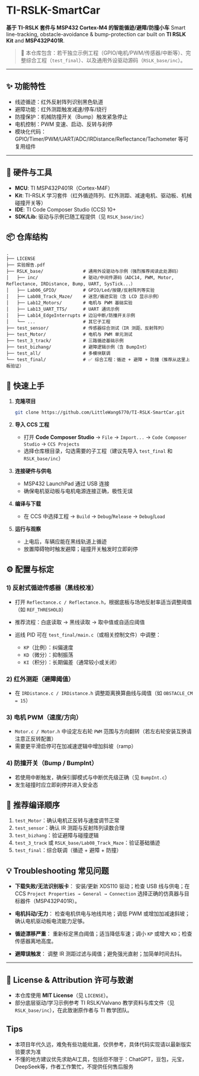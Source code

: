 # TI-RSLK-SmartCar

**基于 TI-RSLK 套件与 MSP432 Cortex-M4 的智能循迹/避障/防撞小车**
Smart line-tracking, obstacle-avoidance & bump-protection car built on **TI RSLK Kit** and **MSP432P401R**.

> 📄 本仓库包含：若干独立示例工程（GPIO/电机/PWM/传感器/中断等）、完整综合工程（`test_final`）、以及通用外设驱动源码（`RSLK_base/inc`）。

---

## ✨ 功能特性

* 线迹循迹：红外反射阵列识别黑色轨道
* 避障功能：红外测距触发减速/停车/绕行
* 防撞保护：机械防撞开关（Bump）触发紧急停止
* 电机控制：PWM 变速、启动、反转与刹停
* 模块化代码：GPIO/Timer/PWM/UART/ADC/IRDistance/Reflectance/Tachometer 等可复用组件

---

## 🧰 硬件与工具

* **MCU**: TI MSP432P401R（Cortex-M4F）
* **Kit**: TI-RSLK 学习套件（红外循迹阵列、红外测距、减速电机、驱动板、机械碰撞开关等）
* **IDE**: TI Code Composer Studio (CCS) 10+
* **SDK/Lib**: 驱动与示例已随工程提供（见 `RSLK_base/inc`）


## 📦 仓库结构

```
.
├── LICENSE
├── 实验报告.pdf
├── RSLK_base/               # 通用外设驱动与示例（强烈推荐阅读此处源码）
│   ├── inc/                 # 驱动/中间件源码（ADC14, PWM, Motor, Reflectance, IRDistance, Bump, UART, SysTick...）
│   ├── Lab06_GPIO/          # GPIO/Led/按键/反射阵列等实验
│   ├── Lab08_Track_Maze/    # 迷宫/循迹实验（含 LCD 显示示例）
│   ├── Lab12_Motors/        # 电机与 PWM 基础实验
│   ├── Lab13_UART_TTS/      # UART 通讯示例
│   ├── Lab14_EdgeInterrupts # 边沿中断/防撞开关示例
│   └── ...                  # 其它子工程
├── test_sensor/             # 传感器综合测试（IR 测距、反射阵列）
├── test_Motor/              # 电机与 PWM 单元测试
├── test_3_track/            # 三路循迹基础示例
├── test_bizhang/            # 避障逻辑示例（含 BumpInt）
├── test_all/                # 多模块联调
└── test_final/              # ✅ 综合工程：循迹 + 避障 + 防撞（推荐从这里上板验证）
```

## 🚀 快速上手

1. **克隆项目**

   ```bash
   git clone https://github.com/LittleWang6770/TI-RSLK-SmartCar.git
   ```

2. **导入 CCS 工程**

   * 打开 **Code Composer Studio** → `File` → `Import...` → `Code Composer Studio` → `CCS Projects`
   * 选择仓库根目录，勾选需要的子工程（建议先导入 `test_final` 和 `RSLK_base/inc`）

3. **连接硬件与供电**

   * MSP432 LaunchPad 通过 USB 连接
   * 确保电机驱动板与电机电源连接正确，极性无误

4. **编译与下载**

   * 在 CCS 中选择工程 → `Build` → `Debug`/`Release` → `Debug`/`Load`

5. **运行与观察**

   * 上电后，车辆应能在黑线轨道上循迹
   * 放置障碍物时触发避障；碰撞开关触发时立即刹停


## ⚙️ 配置与标定

### 1) 反射式循迹传感器（黑线校准）

* 打开 `Reflectance.c / Reflectance.h`，根据底板与场地反射率适当调整阈值（如 `REF_THRESHOLD`）
* 推荐流程：白底读取 → 黑线读取 → 取中值或自适应阈值
* 巡线 PID 可在 `test_final/main.c`（或相关控制文件）中调整：

  * `KP`（比例）：纠偏速度
  * `KD`（微分）：抑制振荡
  * `KI`（积分）：长期偏差（通常较小或关闭）

### 2) 红外测距（避障阈值）

* 在 `IRDistance.c / IRDistance.h` 调整距离换算曲线与阈值（如 `OBSTACLE_CM = 15`）

### 3) 电机 PWM（速度/方向）

* `Motor.c / Motor.h` 中设定左右轮 `PWM` 范围与方向翻转（若左右轮安装互换请注意正反转配置）
* 需要更平滑启停可在加减速逻辑中增加斜坡（ramp）

### 4) 防撞开关（Bump / BumpInt）

* 若使用中断触发，确保引脚模式与中断优先级正确（见 `BumpInt.c`）
* 发生碰撞时应立即刹停并进入安全态


## 🧪 推荐编译顺序

1. `test_Motor`：确认电机正反转与速度调节正常
2. `test_sensor`：确认 IR 测距与反射阵列读数合理
3. `test_bizhang`：验证避障与碰撞逻辑
4. `test_3_track` 或 `RSLK_base/Lab08_Track_Maze`：验证基础循迹
5. `test_final`：综合联调（循迹 + 避障 + 防撞）


## 💡 Troubleshooting 常见问题

* **下载失败/无法识别板卡**：
  安装/更新 XDS110 驱动；检查 USB 线与供电；在 CCS `Project Properties → General → Connection` 选择正确的仿真器与目标器件（MSP432P401R）。

* **电机抖动/无力**：
  检查电机供电与地线共地；调低 PWM 或增加加减速斜坡；确认电机驱动板电流能力足够。

* **循迹漂移严重**：
  重新标定黑白阈值；适当降低车速；调小 `KP` 或增大 `KD`；检查传感器离地高度。

* **避障误触发**：
  调整 IR 测距过滤与阈值；避免强光直射；加简单时间去抖。

---

## 🧾 License & Attribution 许可与致谢

* 本仓库使用 **MIT License**（见 `LICENSE`）。
* 部分底层驱动/学习示例参考 TI RSLK/Valvano 教学资料与库文件（见 `RSLK_base/inc`），在此致谢原作者与 TI 教学团队。

## Tips
- 本项目年代久远，难免有些功能纰漏，仅供参考，具体代码实现请以最新版实验要求为准
- 不懂的地方建议优先求助AI工具，包括但不限于：ChatGPT，豆包，元宝，DeepSeek等，作者工作繁忙，不提供任何售后服务

